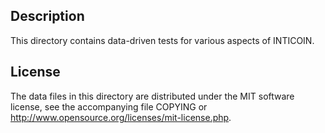 Description
------------

This directory contains data-driven tests for various aspects of INTICOIN.

License
--------

The data files in this directory are distributed under the MIT software
license, see the accompanying file COPYING or
http://www.opensource.org/licenses/mit-license.php.

